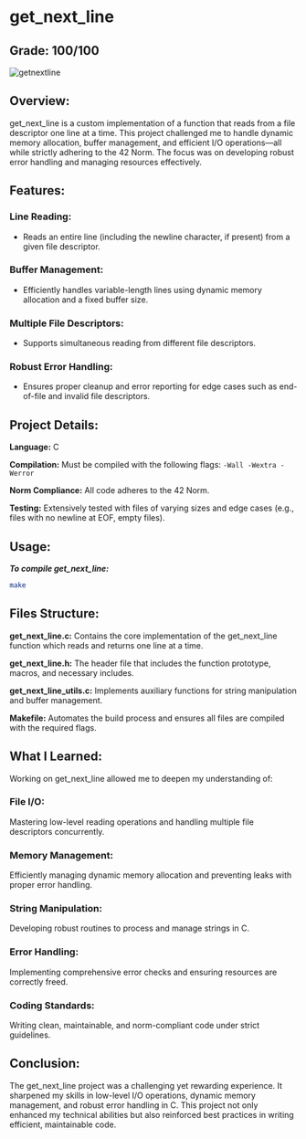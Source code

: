 # get_next_line  
## Grade: 100/100  
![getnextline](https://github.com/user-attachments/assets/72e24c1c-a30b-4959-a1da-86937dade30f)

## Overview:

get_next_line is a custom implementation of a function that reads from a file descriptor one line at a time. This project challenged me to handle dynamic memory allocation, buffer management, and efficient I/O operations—all while strictly adhering to the 42 Norm. The focus was on developing robust error handling and managing resources effectively.


## Features:
### Line Reading:
- Reads an entire line (including the newline character, if present) from a given file descriptor.

### Buffer Management:
- Efficiently handles variable-length lines using dynamic memory allocation and a fixed buffer size.

### Multiple File Descriptors:
- Supports simultaneous reading from different file descriptors.

### Robust Error Handling:
- Ensures proper cleanup and error reporting for edge cases such as end-of-file and invalid file descriptors.

## Project Details:
**Language:** C

**Compilation:** Must be compiled with the following flags: `-Wall -Wextra -Werror`

**Norm Compliance:** All code adheres to the 42 Norm.

**Testing:** Extensively tested with files of varying sizes and edge cases (e.g., files with no newline at EOF, empty files).

## Usage:
***To compile get_next_line:***

```bash
make
```

## Files Structure:

**get_next_line.c:** Contains the core implementation of the get_next_line function which reads and returns one line at a time.

**get_next_line.h:** The header file that includes the function prototype, macros, and necessary includes.

**get_next_line_utils.c:** Implements auxiliary functions for string manipulation and buffer management.

**Makefile:** Automates the build process and ensures all files are compiled with the required flags.


## What I Learned:
Working on get_next_line allowed me to deepen my understanding of:

### File I/O:
Mastering low-level reading operations and handling multiple file descriptors concurrently.
### Memory Management:
Efficiently managing dynamic memory allocation and preventing leaks with proper error handling.
### String Manipulation:
Developing robust routines to process and manage strings in C.
### Error Handling:
Implementing comprehensive error checks and ensuring resources are correctly freed.
### Coding Standards:
Writing clean, maintainable, and norm-compliant code under strict guidelines.

## Conclusion:
The get_next_line project was a challenging yet rewarding experience. It sharpened my skills in low-level I/O operations, dynamic memory management, and robust error handling in C. This project not only enhanced my technical abilities but also reinforced best practices in writing efficient, maintainable code.
